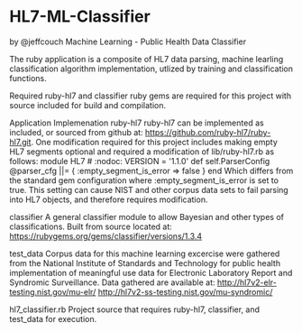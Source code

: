 # HL7-ML-Classifier
by @jeffcouch
Machine Learning - Public Health Data Classifier

The ruby application is a composite of HL7 data parsing, machine learling classification algorithm implementation, utlized by training and classification functions.

Required
ruby-hl7 and classifier ruby gems are required for this project with source included for build and compilation.

Application Implemenation
ruby-hl7
	ruby-hl7 can be implemented as included, or sourced from github at: https://github.com/ruby-hl7/ruby-hl7.git.  One modification required for this project includes making empty HL7 segments optional and required a modification of lib/ruby-hl7.rb as follows:
		module HL7 # :nodoc:
  		VERSION = '1.1.0'
  		def self.ParserConfig
    		@parser_cfg ||= { :empty_segment_is_error => false }
  		end
  	Which differs from the standard gem configuration where :empty_segment_is_error is set to true.  This setting can cause NIST and other corpus data sets to fail parsing into HL7 objects, and therefore requires modification.

classifier
	A general classifier module to allow Bayesian and other types of classifications.  Built from source located at:  https://rubygems.org/gems/classifier/versions/1.3.4

test_data
	Corpus data for this machine learning excercise were gathered from the National Institute of Standards and Technology for public health implementation of meaningful use data for Electronic Laboratory Report and Syndromic Surveillance.  Data gathered are available at:
	http://hl7v2-elr-testing.nist.gov/mu-elr/
	http://hl7v2-ss-testing.nist.gov/mu-syndromic/


hl7_classifier.rb
	Project source that requires ruby-hl7, classifier, and test_data for execution.  


